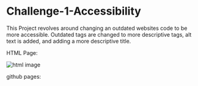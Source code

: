 # Challenge-1-Accessibility
This Project revolves around changing an outdated websites code to be more accessible. Outdated tags are changed to more descriptive tags, alt text is added, and adding a more descriptive title.

HTML Page:

![html image](https://github.com/dmoneybags/Challenge-1-Accessibility/assets/86892271/b8822bac-9db9-4231-8a92-645f415cb540)

github pages:

